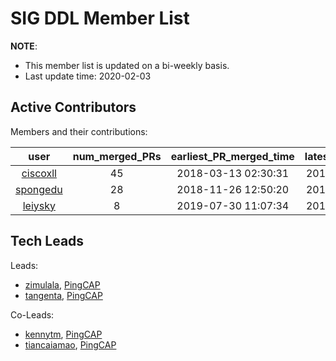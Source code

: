# SIG DDL Member List

**NOTE**:

* This member list is updated on a bi-weekly basis.
* Last update time: 2020-02-03

## Active Contributors

Members and their contributions:

| user                                      | num_merged_PRs | earliest_PR_merged_time | latest_PR_merged_time |
|:-----------------------------------------:|:--------------:|:-----------------------:|:---------------------:|
| [ciscoxll](https://github.com/ciscoxll)   | 45             | 2018-03-13 02:30:31     | 2019-03-16 02:00:35   |
| [spongedu](https://github.com/spongedu)   | 28             | 2018-11-26 12:50:20     | 2019-11-26 17:51:25   |
| [leiysky](https://github.com/leiysky)     | 8              | 2019-07-30 11:07:34     | 2019-08-16 23:51:46   |

## Tech Leads

Leads:
* [zimulala](https://github.com/zimulala), [PingCAP](https://pingcap.com/en/)
* [tangenta](https://github.com/tangenta), [PingCAP](https://pingcap.com/en/)

Co-Leads:

* [kennytm](https://github.com/kennytm), [PingCAP](https://pingcap.com/en/)
* [tiancaiamao](https://github.com/tiancaiamao), [PingCAP](https://pingcap.com/en/)
